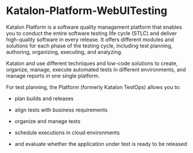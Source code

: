 # Katalon-Platform-WebUITesting

Katalon Platform is a software quality management platform that enables you to conduct the entire software testing life cycle (STLC) and deliver high-quality software in every release. It offers different modules and solutions for each phase of the testing cycle, including test planning, authoring, organizing, executing, and analyzing.

Katalon and use different techniques and low-code solutions to create, organize, manage, execute automated tests in different environments, and manage reports in one single platform.

For test planning, the Platform (formerly Katalon TestOps) allows you to:

- plan builds and releases

- align tests with business requirements

- organize and manage tests

- schedule executions in cloud environments

- and evaluate whether the application under test is ready to be released

